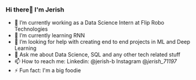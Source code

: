 ### Hi there👋 I'm Jerish

- 🔭 I’m currently working as a Data Science Intern at Flip Robo Technologies
- 🌱 I’m currently learning RNN 
- 🤔 I’m looking for help with creating end to end projects in ML and Deep Learning
- 💬 Ask me about Data Science, SQL and any other tech related stuff
- 📫 How to reach me: Linkedin: @jerish-b Instagram @_jerish_71197_ 
- ⚡ Fun fact: I'm a big foodie

